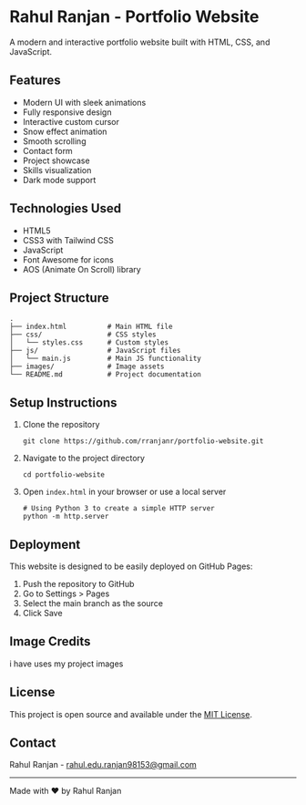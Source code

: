 # Rahul Ranjan - Portfolio Website

A modern and interactive portfolio website built with HTML, CSS, and JavaScript.

## Features

- Modern UI with sleek animations
- Fully responsive design
- Interactive custom cursor
- Snow effect animation
- Smooth scrolling
- Contact form
- Project showcase
- Skills visualization
- Dark mode support

## Technologies Used

- HTML5
- CSS3 with Tailwind CSS
- JavaScript
- Font Awesome for icons
- AOS (Animate On Scroll) library

## Project Structure

```
.
├── index.html          # Main HTML file
├── css/                # CSS styles
│   └── styles.css      # Custom styles
├── js/                 # JavaScript files
│   └── main.js         # Main JS functionality
├── images/             # Image assets
└── README.md           # Project documentation
```

## Setup Instructions

1. Clone the repository
   ```
   git clone https://github.com/rranjanr/portfolio-website.git
   ```

2. Navigate to the project directory
   ```
   cd portfolio-website
   ```

3. Open `index.html` in your browser or use a local server
   ```
   # Using Python 3 to create a simple HTTP server
   python -m http.server
   ```

## Deployment

This website is designed to be easily deployed on GitHub Pages:

1. Push the repository to GitHub
2. Go to Settings > Pages
3. Select the main branch as the source
4. Click Save

## Image Credits

i have uses my project images 


## License

This project is open source and available under the [MIT License](LICENSE).

## Contact

Rahul Ranjan - [rahul.edu.ranjan98153@gmail.com](mailto:rahul.edu.ranjan98153@gmail.com)

---

Made with ❤️ by Rahul Ranjan 